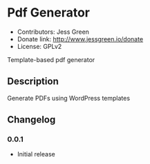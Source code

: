 # Pdf Generator
* Contributors: Jess Green
* Donate link: http://www.jessgreen.io/donate
* License: GPLv2

Template-based pdf generator

## Description

Generate PDFs using WordPress templates

## Changelog
### 0.0.1
 * Initial release
